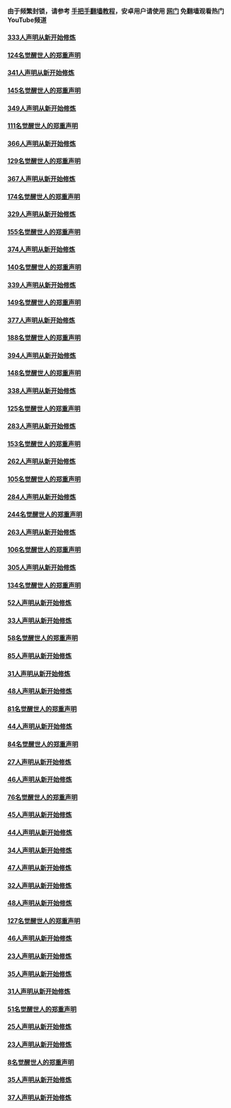 #### 由于频繁封锁，请参考 [手把手翻墙教程](https://github.com/gfw-breaker/guides/wiki/)，安卓用户请使用 [网门](https://github.com/gfw-breaker/nogfw/blob/master/dl.md?t=07012200) 免翻墙观看热门YouTube频道 

#### [333人声明从新开始修炼](../pages/91/427525.md?t=07012200) 

#### [124名觉醒世人的郑重声明](../pages/91/427524.md?t=07012200) 

#### [341人声明从新开始修炼](../pages/91/427255.md?t=07012200) 

#### [145名觉醒世人的郑重声明](../pages/91/427254.md?t=07012200) 

#### [349人声明从新开始修炼](../pages/91/426969.md?t=07012200) 

#### [111名觉醒世人的郑重声明](../pages/91/426968.md?t=07012200) 

#### [366人声明从新开始修炼](../pages/91/426737.md?t=07012200) 

#### [129名觉醒世人的郑重声明](../pages/91/426736.md?t=07012200) 

#### [367人声明从新开始修炼](../pages/91/426421.md?t=07012200) 

#### [174名觉醒世人的郑重声明](../pages/91/426420.md?t=07012200) 

#### [329人声明从新开始修炼](../pages/91/426139.md?t=07012200) 

#### [155名觉醒世人的郑重声明](../pages/91/426138.md?t=07012200) 

#### [374人声明从新开始修炼](../pages/91/425811.md?t=07012200) 

#### [140名觉醒世人的郑重声明](../pages/91/425810.md?t=07012200) 

#### [339人声明从新开始修炼](../pages/91/425690.md?t=07012200) 

#### [149名觉醒世人的郑重声明](../pages/91/425689.md?t=07012200) 

#### [377人声明从新开始修炼](../pages/91/424867.md?t=07012200) 

#### [188名觉醒世人的郑重声明](../pages/91/424866.md?t=07012200) 

#### [394人声明从新开始修炼](../pages/91/423914.md?t=07012200) 

#### [148名觉醒世人的郑重声明](../pages/91/423913.md?t=07012200) 

#### [338人声明从新开始修炼](../pages/91/423540.md?t=07012200) 

#### [125名觉醒世人的郑重声明](../pages/91/423539.md?t=07012200) 

#### [283人声明从新开始修炼](../pages/91/423296.md?t=07012200) 

#### [153名觉醒世人的郑重声明](../pages/91/423295.md?t=07012200) 

#### [262人声明从新开始修炼](../pages/91/423004.md?t=07012200) 

#### [105名觉醒世人的郑重声明](../pages/91/423003.md?t=07012200) 

#### [284人声明从新开始修炼](../pages/91/422707.md?t=07012200) 

#### [244名觉醒世人的郑重声明](../pages/91/422706.md?t=07012200) 

#### [263人声明从新开始修炼](../pages/91/422553.md?t=07012200) 

#### [106名觉醒世人的郑重声明](../pages/91/422552.md?t=07012200) 

#### [305人声明从新开始修炼](../pages/91/422153.md?t=07012200) 

#### [134名觉醒世人的郑重声明](../pages/91/422152.md?t=07012200) 

#### [52人声明从新开始修炼](../pages/91/421846.md?t=07012200) 

#### [33人声明从新开始修炼](../pages/91/421804.md?t=07012200) 

#### [58名觉醒世人的郑重声明](../pages/91/421845.md?t=07012200) 

#### [85人声明从新开始修炼](../pages/91/421769.md?t=07012200) 

#### [31人声明从新开始修炼](../pages/91/421763.md?t=07012200) 

#### [48人声明从新开始修炼](../pages/91/421605.md?t=07012200) 

#### [81名觉醒世人的郑重声明](../pages/91/421656.md?t=07012200) 

#### [44人声明从新开始修炼](../pages/91/421544.md?t=07012200) 

#### [84名觉醒世人的郑重声明](../pages/91/421543.md?t=07012200) 

#### [27人声明从新开始修炼](../pages/91/421465.md?t=07012200) 

#### [46人声明从新开始修炼](../pages/91/421454.md?t=07012200) 

#### [76名觉醒世人的郑重声明](../pages/91/421453.md?t=07012200) 

#### [45人声明从新开始修炼](../pages/91/421452.md?t=07012200) 

#### [44人声明从新开始修炼](../pages/91/421422.md?t=07012200) 

#### [34人声明从新开始修炼](../pages/91/421322.md?t=07012200) 

#### [47人声明从新开始修炼](../pages/91/421264.md?t=07012200) 

#### [32人声明从新开始修炼](../pages/91/421225.md?t=07012200) 

#### [48人声明从新开始修炼](../pages/91/421202.md?t=07012200) 

#### [127名觉醒世人的郑重声明](../pages/91/421224.md?t=07012200) 

#### [46人声明从新开始修炼](../pages/91/421203.md?t=07012200) 

#### [23人声明从新开始修炼](../pages/91/421138.md?t=07012200) 

#### [35人声明从新开始修炼](../pages/91/421122.md?t=07012200) 

#### [31人声明从新开始修炼](../pages/91/421081.md?t=07012200) 

#### [51名觉醒世人的郑重声明](../pages/91/421080.md?t=07012200) 

#### [25人声明从新开始修炼](../pages/91/421020.md?t=07012200) 

#### [23人声明从新开始修炼](../pages/91/420884.md?t=07012200) 

#### [8名觉醒世人的郑重声明](../pages/91/420883.md?t=07012200) 

#### [35人声明从新开始修炼](../pages/91/420809.md?t=07012200) 

#### [37人声明从新开始修炼](../pages/91/420766.md?t=07012200) 

